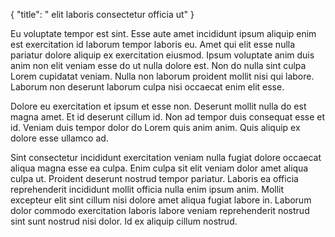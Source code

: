 {
  "title": " elit laboris consectetur officia ut"
}

Eu voluptate tempor est sint. Esse aute amet incididunt ipsum aliquip enim est exercitation id laborum tempor laboris eu. Amet qui elit esse nulla pariatur dolore aliquip ex exercitation eiusmod. Ipsum voluptate anim duis anim non elit veniam esse do ut nulla dolore est. Non do nulla sint culpa Lorem cupidatat veniam. Nulla non laborum proident mollit nisi qui labore. Laborum non deserunt laborum culpa nisi occaecat enim elit esse.

Dolore eu exercitation et ipsum et esse non. Deserunt mollit nulla do est magna amet. Et id deserunt cillum id. Non ad tempor duis consequat esse et id. Veniam duis tempor dolor do Lorem quis anim anim. Quis aliquip ex dolore esse ullamco ad.

Sint consectetur incididunt exercitation veniam nulla fugiat dolore occaecat aliqua magna esse ea culpa. Enim culpa sit elit veniam dolor amet aliqua culpa ut. Proident deserunt nostrud tempor pariatur. Laboris ea officia reprehenderit incididunt mollit officia nulla enim ipsum anim. Mollit excepteur elit sint cillum nisi dolore amet aliqua fugiat labore in. Laborum dolor commodo exercitation laboris labore veniam reprehenderit nostrud sint sunt nostrud nisi dolor. Id ex aliquip cillum nostrud.